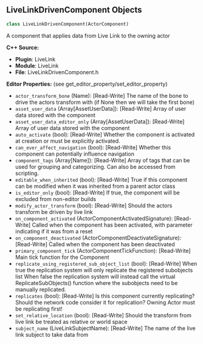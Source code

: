 ## LiveLinkDrivenComponent Objects

```python
class LiveLinkDrivenComponent(ActorComponent)
```

A component that applies data from Live Link to the owning actor

**C++ Source:**

- **Plugin**: LiveLink
- **Module**: LiveLink
- **File**: LiveLinkDrivenComponent.h

**Editor Properties:** (see get_editor_property/set_editor_property)

- ``actor_transform_bone`` (Name):  [Read-Write] The name of the bone to drive the actors transform with (if None then we will take the first bone)
- ``asset_user_data`` (Array[AssetUserData]):  [Read-Write] Array of user data stored with the component
- ``asset_user_data_editor_only`` (Array[AssetUserData]):  [Read-Write] Array of user data stored with the component
- ``auto_activate`` (bool):  [Read-Write] Whether the component is activated at creation or must be explicitly activated.
- ``can_ever_affect_navigation`` (bool):  [Read-Write] Whether this component can potentially influence navigation
- ``component_tags`` (Array[Name]):  [Read-Write] Array of tags that can be used for grouping and categorizing. Can also be accessed from scripting.
- ``editable_when_inherited`` (bool):  [Read-Write] True if this component can be modified when it was inherited from a parent actor class
- ``is_editor_only`` (bool):  [Read-Write] If true, the component will be excluded from non-editor builds
- ``modify_actor_transform`` (bool):  [Read-Write] Should the actors transform be driven by live link
- ``on_component_activated`` (ActorComponentActivatedSignature):  [Read-Write] Called when the component has been activated, with parameter indicating if it was from a reset
- ``on_component_deactivated`` (ActorComponentDeactivateSignature):  [Read-Write] Called when the component has been deactivated
- ``primary_component_tick`` (ActorComponentTickFunction):  [Read-Write] Main tick function for the Component
- ``replicate_using_registered_sub_object_list`` (bool):  [Read-Write] When true the replication system will only replicate the registered subobjects list
  When false the replication system will instead call the virtual ReplicateSubObjects() function where the subobjects need to be manually replicated.
- ``replicates`` (bool):  [Read-Write] Is this component currently replicating? Should the network code consider it for replication? Owning Actor must be replicating first!
- ``set_relative_location`` (bool):  [Read-Write] Should the transform from live link be treated as relative or world space
- ``subject_name`` (LiveLinkSubjectName):  [Read-Write] The name of the live link subject to take data from

<a id="unreal.LiveLinkMessageBusFinder"></a>